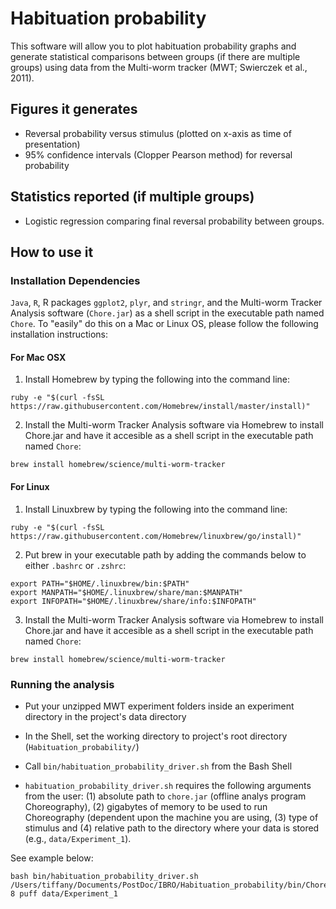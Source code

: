 # Habituation probability

This software will allow you to plot habituation probability graphs and generate 
statistical comparisons between groups (if there are multiple groups) using data from the
Multi-worm tracker (MWT; Swierczek et al., 2011). 


## Figures it generates
* Reversal probability versus stimulus (plotted on x-axis as time of presentation)
* 95% confidence intervals (Clopper Pearson method) for reversal probability

## Statistics reported (if multiple groups)
* Logistic regression comparing final reversal probability between groups.


## How to use it

### Installation Dependencies

`Java`, `R`, R packages `ggplot2`, `plyr`, and `stringr`, and the Multi-worm Tracker 
Analysis software (`Chore.jar`) as a shell script in the executable path named `Chore`. 
To "easily" do this on a Mac or Linux OS, please follow the following installation 
instructions:

#### For Mac OSX
1. Install Homebrew by typing the following into the command line:


`ruby -e "$(curl -fsSL https://raw.githubusercontent.com/Homebrew/install/master/install)"`

2. Install the Multi-worm Tracker Analysis software via Homebrew to install Chore.jar and
have it accesible as a shell script in the executable path named `Chore`:


`brew install homebrew/science/multi-worm-tracker`


#### For Linux
1. Install Linuxbrew by typing the following into the command line:


`ruby -e "$(curl -fsSL https://raw.githubusercontent.com/Homebrew/linuxbrew/go/install)"`


2. Put brew in your executable path by adding the commands below to either `.bashrc` or 
`.zshrc`: 

~~~
export PATH="$HOME/.linuxbrew/bin:$PATH"
export MANPATH="$HOME/.linuxbrew/share/man:$MANPATH"
export INFOPATH="$HOME/.linuxbrew/share/info:$INFOPATH"
~~~

3. Install the Multi-worm Tracker Analysis software via Homebrew to install Chore.jar and
have it accesible as a shell script in the executable path named `Chore`:


`brew install homebrew/science/multi-worm-tracker`


### Running the analysis

* Put your unzipped MWT experiment folders inside an experiment directory in the project's 
data directory

* In the Shell, set the working directory to project's root directory 
(`Habituation_probability/`)

* Call `bin/habituation_probability_driver.sh` from the Bash Shell

* `habituation_probability_driver.sh` requires the following arguments from the user: 
(1) absolute path to `chore.jar` (offline analys program Choreography), (2) gigabytes of 
memory to be used to run Choreography (dependent upon the machine you are using, (3) type 
of stimulus and (4) relative path to the directory where your data is stored 
(e.g., `data/Experiment_1`).

 
See example below:

~~~
bash bin/habituation_probability_driver.sh /Users/tiffany/Documents/PostDoc/IBRO/Habituation_probability/bin/Chore.jar 8 puff data/Experiment_1
~~~
